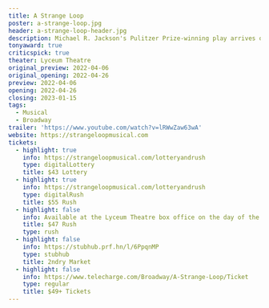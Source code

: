 ```yaml
---
title: A Strange Loop
poster: a-strange-loop.jpg
header: a-strange-loop-header.jpg
description: Michael R. Jackson's Pulitzer Prize-winning play arrives on Broadway.
tonyaward: true
criticspick: true
theater: Lyceum Theatre
original_preview: 2022-04-06
original_opening: 2022-04-26
preview: 2022-04-06
opening: 2022-04-26
closing: 2023-01-15
tags: 
  - Musical
  - Broadway
trailer: 'https://www.youtube.com/watch?v=lRWwZaw63wA'
website: https://strangeloopmusical.com
tickets: 
  - highlight: true
    info: https://strangeloopmusical.com/lotteryandrush
    type: digitalLottery
    title: $43 Lottery
  - highlight: true
    info: https://strangeloopmusical.com/lotteryandrush
    type: digitalRush
    title: $55 Rush
  - highlight: false
    info: Available at the Lyceum Theatre box office on the day of the performance at 10 AM Mon-Sat, 12 PM Sunday. Cash or credit card. Limit 2 per person. Seat locations determined at the discretion of the box office. Subject to daily availability.
    title: $47 Rush
    type: rush
  - highlight: false
    info: https://stubhub.prf.hn/l/6PpqnMP
    type: stubhub
    title: 2ndry Market
  - highlight: false
    info: https://www.telecharge.com/Broadway/A-Strange-Loop/Ticket
    type: regular
    title: $49+ Tickets
---
```

